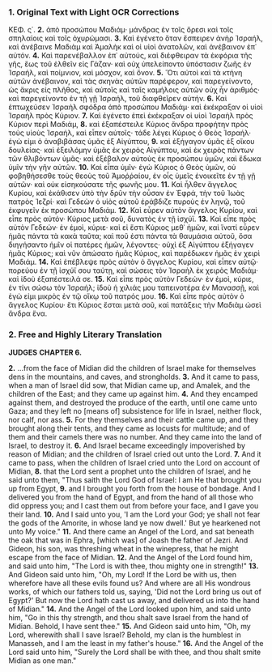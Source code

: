 ### 1. Original Text with Light OCR Corrections

ΚΕΦ. ς΄.
**2.** ἀπὸ προσώπου Μαδιάμ· μάνδρας ἐν τοῖς ὄρεσι καὶ τοῖς σπηλαίοις καὶ τοῖς ὀχυρώμασι.
**3.** Καὶ ἐγένετο ὅταν ἔσπειρεν ἀνὴρ Ἰσραήλ, καὶ ἀνέβαινε Μαδιὰμ καὶ Ἀμαλὴκ καὶ οἱ υἱοὶ ἀνατολῶν, καὶ ἀνέβαινον ἐπ᾿ αὐτόν.
**4.** Καὶ παρενέβαλλον ἐπ᾿ αὐτούς, καὶ διέφθειραν τὰ ἐκφόρια τῆς γῆς, ἕως τοῦ ἐλθεῖν εἰς Γάζαν· καὶ οὐχ ὑπελείποντο ὑπόστασιν ζωῆς ἐν Ἰσραήλ, καὶ ποίμνιον, καὶ μόσχον, καὶ ὄνον.
**5.** Ὅτι αὐτοὶ καὶ τὰ κτήνη αὐτῶν ἀνέβαινον, καὶ τὰς σκηνὰς αὐτῶν παρέφερον, καὶ παρεγείνοντο, ὡς ἄκρις εἰς πλῆθος, καὶ αὐτοῖς καὶ ταῖς καμήλοις αὐτῶν οὐχ ἦν ἀριθμός· καὶ παρεγείνοντο ἐν τῇ γῇ Ἰσραήλ, τοῦ διαφθεῖρεν αὐτήν.
**6.** Καὶ ἐπτωχεύσεν Ἰσραὴλ σφόδρα ἀπὸ προσώπου Μαδιάμ· καὶ ἐκέκραξαν οἱ υἱοὶ Ἰσραὴλ πρὸς Κύριον.
**7.** Καὶ ἐγένετο ἐπεὶ ἐκέκραξαν οἱ υἱοὶ Ἰσραὴλ πρὸς Κύριον περὶ Μαδιάμ,
**8.** καὶ ἐξαπέστειλε Κύριος ἄνδρα προφήτην πρὸς τοὺς υἱοὺς Ἰσραήλ, καὶ εἶπεν αὐτοῖς· τάδε λέγει Κύριος ὁ Θεὸς Ἰσραήλ· ἐγὼ εἰμι ὁ ἀναβιβάσας ὑμᾶς ἐξ Αἰγύπτου,
**9.** καὶ ἐξήγαγον ὑμᾶς ἐξ οἴκου δουλείας· καὶ ἐξειλόμην ὑμᾶς ἐκ χειρὸς Αἰγύπτου, καὶ ἐκ χειρὸς πάντων τῶν θλιβόντων ὑμᾶς· καὶ ἐξέβαλον αὐτοὺς ἐκ προσώπου ὑμῶν, καὶ ἔδωκα ὑμῖν τὴν γῆν αὐτῶν.
**10.** Καὶ εἶπα ὑμῖν· ἐγὼ Κύριος ὁ Θεὸς ὑμῶν, οὐ φοβηθήσεσθε τοὺς θεοὺς τοῦ Ἀμοῤῥαίου, ἐν οἷς ὑμεῖς ἐνοικεῖτε ἐν τῇ γῇ αὐτῶν· καὶ οὐκ εἰσηκούσατε τῆς φωνῆς μου.
**11.** Καὶ ἦλθεν ἄγγελος Κυρίου, καὶ ἐκάθισεν ὑπὸ τὴν δρῦν τὴν οὖσαν ἐν Ἐφρά, τὴν τοῦ Ἰωὰς πατρὸς Ἰεζρί· καὶ Γεδεὼν ὁ υἱὸς αὐτοῦ ἐράβδιζε πυροὺς ἐν ληνῷ, τοῦ ἐκφυγεῖν ἐκ προσώπου Μαδιάμ.
**12.** Καὶ εὗρεν αὐτὸν ἄγγελος Κυρίου, καὶ εἶπε πρὸς αὐτόν· Κύριος μετὰ σοῦ, δυνατὸς ἐν τῇ ἰσχύϊ.
**13.** Καὶ εἶπε πρὸς αὐτὸν Γεδεών· ἐν ἐμοὶ, κύριε· καὶ εἰ ἔστι Κύριος μεθ᾿ ἡμῶν, καὶ ἵνατί εὗρεν ἡμᾶς πάντα τὰ κακὰ ταῦτα; καὶ ποῦ ἐστι πάντα τὰ θαυμάσια αὐτοῦ, ὅσα διηγήσαντο ἡμῖν οἱ πατέρες ἡμῶν, λέγοντες· οὐχὶ ἐξ Αἰγύπτου ἐξήγαγεν ἡμᾶς Κύριος; καὶ νῦν ἀπώσατο ἡμᾶς Κύριος, καὶ παρέδωκεν ἡμᾶς ἐν χειρὶ Μαδιάμ.
**14.** Καὶ ἐπέβλεψε πρὸς αὐτὸν ὁ ἄγγελος Κυρίου, καὶ εἶπεν αὐτῷ· πορεύου ἐν τῇ ἰσχύϊ σου ταύτῃ, καὶ σώσεις τὸν Ἰσραὴλ ἐκ χειρὸς Μαδιάμ· καὶ ἰδοὺ ἐξαπέστειλά σε.
**15.** Καὶ εἶπε πρὸς αὐτὸν Γεδεών· ἐν ἐμοὶ, κύριε, ἐν τίνι σώσω τὸν Ἰσραήλ; ἰδοὺ ἡ χιλιάς μου ταπεινοτέρα ἐν Μανασσῇ, καὶ ἐγὼ εἰμι μικρὸς ἐν τῷ οἴκῳ τοῦ πατρός μου.
**16.** Καὶ εἶπε πρὸς αὐτὸν ὁ ἄγγελος Κυρίου· ἔτι Κύριος ἔσται μετὰ σοῦ, καὶ πατάξεις τὴν Μαδιὰμ ὡσεὶ ἄνδρα ἕνα.

### 2. Free and Highly Literary Translation

**JUDGES**
**CHAPTER 6.**

**2.** ...from the face of Midian did the children of Israel make for themselves dens in the mountains, and caves, and strongholds.
**3.** And it came to pass, when a man of Israel did sow, that Midian came up, and Amalek, and the children of the East; and they came up against him.
**4.** And they encamped against them, and destroyed the produce of the earth, until one came unto Gaza; and they left no [means of] subsistence for life in Israel, neither flock, nor calf, nor ass.
**5.** For they themselves and their cattle came up, and they brought along their tents, and they came as locusts for multitude; and of them and their camels there was no number. And they came into the land of Israel, to destroy it.
**6.** And Israel became exceedingly impoverished by reason of Midian; and the children of Israel cried out unto the Lord.
**7.** And it came to pass, when the children of Israel cried unto the Lord on account of Midian,
**8.** that the Lord sent a prophet unto the children of Israel, and he said unto them, "Thus saith the Lord God of Israel: I am He that brought you up from Egypt,
**9.** and I brought you forth from the house of bondage. And I delivered you from the hand of Egypt, and from the hand of all those who did oppress you; and I cast them out from before your face, and I gave you their land.
**10.** And I said unto you, 'I am the Lord your God; ye shall not fear the gods of the Amorite, in whose land ye now dwell.' But ye hearkened not unto My voice."
**11.** And there came an Angel of the Lord, and sat beneath the oak that was in Ephra, [which was] of Joash the father of Jezri. And Gideon, his son, was threshing wheat in the winepress, that he might escape from the face of Midian.
**12.** And the Angel of the Lord found him, and said unto him, "The Lord is with thee, thou mighty one in strength!"
**13.** And Gideon said unto him, "Oh, my Lord! If the Lord be with us, then wherefore have all these evils found us? And where are all His wondrous works, of which our fathers told us, saying, 'Did not the Lord bring us out of Egypt?' But now the Lord hath cast us away, and delivered us into the hand of Midian."
**14.** And the Angel of the Lord looked upon him, and said unto him, "Go in this thy strength, and thou shalt save Israel from the hand of Midian. Behold, I have sent thee."
**15.** And Gideon said unto him, "Oh, my Lord, wherewith shall I save Israel? Behold, my clan is the humblest in Manasseh, and I am the least in my father's house."
**16.** And the Angel of the Lord said unto him, "Surely the Lord shall be with thee, and thou shalt smite Midian as one man."